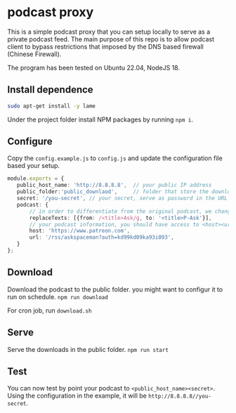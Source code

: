 # podcast proxy

This is a simple podcast proxy that you can setup locally to serve as a private podcast feed. The main purpose of this repo is to allow podcast client to bypass restrictions that imposed by the DNS based firewall (Chinese Firewall).

The program has been tested on Ubuntu 22.04, NodeJS 18. 

## Install dependence
```sh
sudo apt-get install -y lame
```

Under the project folder install NPM packages by running `npm i`.

## Configure
Copy the `config.example.js` to `config.js` and update the configuration file based your setup.

```ts
module.exports = {
   public_host_name: 'http://8.8.8.8',  // your public IP address
   public_folder:'public_downlaod',     // folder that store the downloaded files
   secret: '/you-secret', // your secret, serve as password in the URL
   podcast: {       
       // in order to differentiate from the original podcast, we change the title,
       replaceTexts: [{from: /<title>Ask/g, to: '<title>P-Ask'}], 
       // your podcast information, you should have access to <host><url>
       host: 'https://www.patreon.com',
       url: '/rss/askspaceman?auth=kd99kd09ka93i093',
   }
};

```

## Download

Download the podcast to the public folder. you might want to configur it to run on schedule.
`npm run download` 

For cron job, run `download.sh`

## Serve
Serve the downloads in the public folder.
`npm run start`

## Test
You can now test by point your podcast to `<public_host_name><secret>`. Using the configuration in the example, it will be `http://8.8.8.8//you-secret`.

